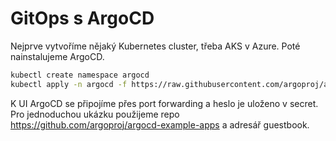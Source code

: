 # GitOps s ArgoCD
Nejprve vytvoříme nějaký Kubernetes cluster, třeba AKS v Azure. Poté nainstalujeme ArgoCD.

```bash
kubectl create namespace argocd
kubectl apply -n argocd -f https://raw.githubusercontent.com/argoproj/argo-cd/stable/manifests/install.yaml
```

K UI ArgoCD se připojíme přes port forwarding a heslo je uloženo v secret. Pro jednoduchou ukázku použijeme repo https://github.com/argoproj/argocd-example-apps a adresář guestbook.
